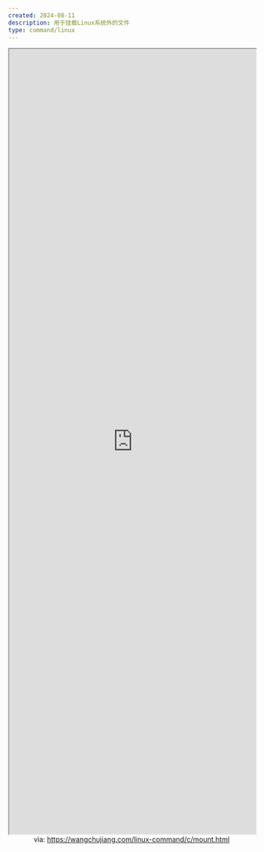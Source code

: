 ```yaml
---
created: 2024-08-11
description: 用于挂载Linux系统外的文件
type: command/linux
---
```


<iframe src='https://wangchujiang.com/linux-command/c/mount.html' style='height:40vh;width:100%' class='iframe-radius' allow='fullscreen'></iframe>
<center>via: <a href='https://wangchujiang.com/linux-command/c/mount.html' target='_blank' class='external-link'>https://wangchujiang.com/linux-command/c/mount.html</a></center>
